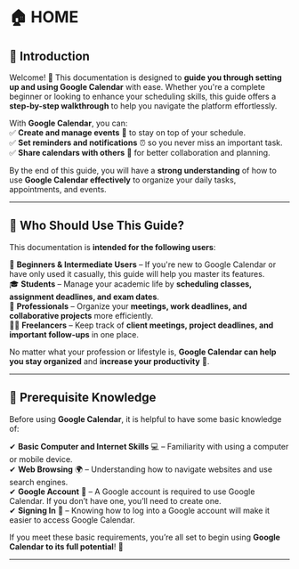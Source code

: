 # 🏠 HOME  

## 👋 Introduction  

Welcome! 🎉 This documentation is designed to **guide you through setting up and using Google Calendar** with ease. Whether you're a complete beginner or looking to enhance your scheduling skills, this guide offers a **step-by-step walkthrough** to help you navigate the platform effortlessly.  

With **Google Calendar**, you can:  
✅ **Create and manage events** 📅 to stay on top of your schedule.  
✅ **Set reminders and notifications** ⏰ so you never miss an important task.  
✅ **Share calendars with others** 🔗 for better collaboration and planning.  

By the end of this guide, you will have a **strong understanding** of how to use **Google Calendar effectively** to organize your daily tasks, appointments, and events.  

---  

## 🎯 Who Should Use This Guide?  

This documentation is **intended for the following users**:  

👶 **Beginners & Intermediate Users** – If you're new to Google Calendar or have only used it casually, this guide will help you master its features.  
🎓 **Students** – Manage your academic life by **scheduling classes, assignment deadlines, and exam dates**.  
💼 **Professionals** – Organize your **meetings, work deadlines, and collaborative projects** more efficiently.  
👨‍💻 **Freelancers** – Keep track of **client meetings, project deadlines, and important follow-ups** in one place.  

No matter what your profession or lifestyle is, **Google Calendar can help you stay organized** and **increase your productivity** 🚀.  

---  

## 📌 Prerequisite Knowledge  

Before using **Google Calendar**, it is helpful to have some basic knowledge of:  

✔ **Basic Computer and Internet Skills** 💻 – Familiarity with using a computer or mobile device.  
✔ **Web Browsing** 🌍 – Understanding how to navigate websites and use search engines.  
✔ **Google Account** 🔑 – A Google account is required to use Google Calendar. If you don’t have one, you’ll need to create one.  
✔ **Signing In** 🔐 – Knowing how to log into a Google account will make it easier to access Google Calendar.  

If you meet these basic requirements, you’re all set to begin using **Google Calendar to its full potential**! 🎉  

---
